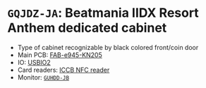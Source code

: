 # `GQJDZ-JA`: Beatmania IIDX Resort Anthem dedicated cabinet

* Type of cabinet recognizable by black colored front/coin door
* Main PCB: [FAB-e945-KN205](../boards.md#fab-e945-kn205)
* IO: [USBIO2](../io.md#usbio2)
* Card readers: [ICCB NFC reader](../io.md#iccb)
* Monitor: [`GUHDD-JB`](GUHDD-JB.md)

